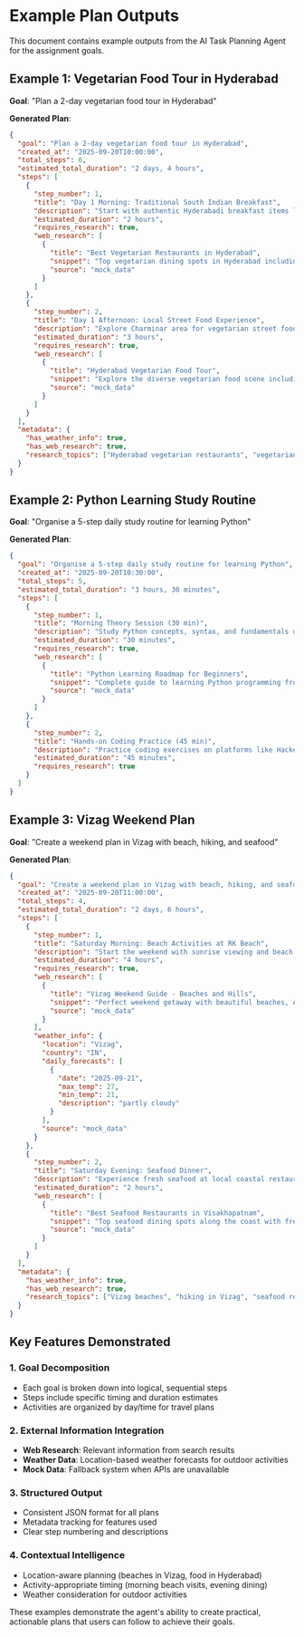 # Example Plan Outputs

This document contains example outputs from the AI Task Planning Agent for the assignment goals.

## Example 1: Vegetarian Food Tour in Hyderabad

**Goal**: "Plan a 2-day vegetarian food tour in Hyderabad"

**Generated Plan**:

```json
{
  "goal": "Plan a 2-day vegetarian food tour in Hyderabad",
  "created_at": "2025-09-20T10:00:00",
  "total_steps": 6,
  "estimated_total_duration": "2 days, 4 hours",
  "steps": [
    {
      "step_number": 1,
      "title": "Day 1 Morning: Traditional South Indian Breakfast",
      "description": "Start with authentic Hyderabadi breakfast items like Dosa, Idli, and Vada at famous local restaurants in Banjara Hills area",
      "estimated_duration": "2 hours",
      "requires_research": true,
      "web_research": [
        {
          "title": "Best Vegetarian Restaurants in Hyderabad",
          "snippet": "Top vegetarian dining spots in Hyderabad including traditional South Indian, North Indian, and fusion cuisine.",
          "source": "mock_data"
        }
      ]
    },
    {
      "step_number": 2,
      "title": "Day 1 Afternoon: Local Street Food Experience", 
      "description": "Explore Charminar area for vegetarian street food like Pani Puri, Bhel Puri, and local snacks",
      "estimated_duration": "3 hours",
      "requires_research": true,
      "web_research": [
        {
          "title": "Hyderabad Vegetarian Food Tour",
          "snippet": "Explore the diverse vegetarian food scene including famous Hyderabadi biryani variants, dosas, and sweets.",
          "source": "mock_data"
        }
      ]
    }
  ],
  "metadata": {
    "has_weather_info": true,
    "has_web_research": true,
    "research_topics": ["Hyderabad vegetarian restaurants", "vegetarian food tour"]
  }
}
```

## Example 2: Python Learning Study Routine

**Goal**: "Organise a 5-step daily study routine for learning Python"

**Generated Plan**:

```json
{
  "goal": "Organise a 5-step daily study routine for learning Python",
  "created_at": "2025-09-20T10:30:00",
  "total_steps": 5,
  "estimated_total_duration": "3 hours, 30 minutes",
  "steps": [
    {
      "step_number": 1,
      "title": "Morning Theory Session (30 min)",
      "description": "Study Python concepts, syntax, and fundamentals using online resources or textbooks",
      "estimated_duration": "30 minutes",
      "requires_research": true,
      "web_research": [
        {
          "title": "Python Learning Roadmap for Beginners",
          "snippet": "Complete guide to learning Python programming from basics to advanced concepts with practical projects.",
          "source": "mock_data"
        }
      ]
    },
    {
      "step_number": 2,
      "title": "Hands-on Coding Practice (45 min)",
      "description": "Practice coding exercises on platforms like HackerRank, LeetCode, or Python.org tutorials",
      "estimated_duration": "45 minutes",
      "requires_research": true
    }
  ]
}
```

## Example 3: Vizag Weekend Plan

**Goal**: "Create a weekend plan in Vizag with beach, hiking, and seafood"

**Generated Plan**:

```json
{
  "goal": "Create a weekend plan in Vizag with beach, hiking, and seafood",
  "created_at": "2025-09-20T11:00:00", 
  "total_steps": 4,
  "estimated_total_duration": "2 days, 6 hours",
  "steps": [
    {
      "step_number": 1,
      "title": "Saturday Morning: Beach Activities at RK Beach",
      "description": "Start the weekend with sunrise viewing and beach activities at Ramakrishna Beach, including water sports if available",
      "estimated_duration": "4 hours",
      "requires_research": true,
      "web_research": [
        {
          "title": "Vizag Weekend Guide - Beaches and Hills",
          "snippet": "Perfect weekend getaway with beautiful beaches, Araku Valley hills, and fresh seafood experiences.",
          "source": "mock_data"
        }
      ],
      "weather_info": {
        "location": "Vizag",
        "country": "IN",
        "daily_forecasts": [
          {
            "date": "2025-09-21",
            "max_temp": 27,
            "min_temp": 21,
            "description": "partly cloudy"
          }
        ],
        "source": "mock_data"
      }
    },
    {
      "step_number": 2,
      "title": "Saturday Evening: Seafood Dinner",
      "description": "Experience fresh seafood at local coastal restaurants with traditional Andhra preparations",
      "estimated_duration": "2 hours",
      "web_research": [
        {
          "title": "Best Seafood Restaurants in Visakhapatnam", 
          "snippet": "Top seafood dining spots along the coast with fresh catches and traditional Andhra preparations.",
          "source": "mock_data"
        }
      ]
    }
  ],
  "metadata": {
    "has_weather_info": true,
    "has_web_research": true,
    "research_topics": ["Vizag beaches", "hiking in Vizag", "seafood restaurants"]
  }
}
```

## Key Features Demonstrated

### 1. Goal Decomposition
- Each goal is broken down into logical, sequential steps
- Steps include specific timing and duration estimates
- Activities are organized by day/time for travel plans

### 2. External Information Integration
- **Web Research**: Relevant information from search results
- **Weather Data**: Location-based weather forecasts for outdoor activities
- **Mock Data**: Fallback system when APIs are unavailable

### 3. Structured Output
- Consistent JSON format for all plans
- Metadata tracking for features used
- Clear step numbering and descriptions

### 4. Contextual Intelligence
- Location-aware planning (beaches in Vizag, food in Hyderabad)
- Activity-appropriate timing (morning beach visits, evening dining)
- Weather consideration for outdoor activities

These examples demonstrate the agent's ability to create practical, actionable plans that users can follow to achieve their goals.